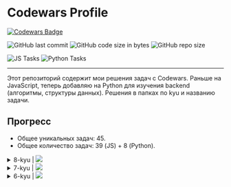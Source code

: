 # Codewars Profile

[![Codewars Badge](https://www.codewars.com/users/Academicoff/badges/large)](https://www.codewars.com/users/Academicoff)

![GitHub last commit](https://img.shields.io/github/last-commit/Academicoff/my-codewars)
![GitHub code size in bytes](https://img.shields.io/github/languages/code-size/Academicoff/my-codewars)
![GitHub repo size](https://img.shields.io/github/repo-size/Academicoff/my-codewars)

![JS Tasks](https://img.shields.io/badge/JS%20complete-37%20tasks-success)
![Python Tasks](https://img.shields.io/badge/Python%20complete-4%20task-success)

***

Этот репозиторий содержит мои решения задач с Codewars. Раньше на JavaScript, теперь добавляю на Python для изучения backend (алгоритмы, структуры данных). Решения в папках по kyu и названию задачи.

## Прогресс
- Общее уникальных задач: 45.
- Общее количество задач: 39 (JS) + 8 (Python).


<details>
<summary>8-kyu | <img src="https://img.shields.io/badge/complete-12%20tasks-success"/></summary>

| Задача                  | Codewars Link (JS/Python) | JS Решение | Python Решение |
|-------------------------|---------------------------|------------|----------------|
| Even or Odd            | [JS](https://www.codewars.com/kata/53da3dbb4a5168369a0000fe/train/javascript) / [Python](https://www.codewars.com/kata/53da3dbb4a5168369a0000fe/train/python) | [index.js](8-kyu/Even%20or%20Odd/index.js) | [solution.py](8-kyu/Even%20or%20Odd/solution.py) |
| Myltiply               | [JS](https://www.codewars.com/kata/50654ddff44f800200000004/train/javascript) / [Python](https://www.codewars.com/kata/50654ddff44f800200000004/train/python) | N/A | [solution.py](8-kyu/Multiply/solution.py)|
| Are You Playing Banjo? | [JS](https://www.codewars.com/kata/53af2b8861023f1d88000832/train/javascript) / [Python](https://www.codewars.com/kata/53af2b8861023f1d88000832/train/python) | N/A | [solution.py](8-kyu/Are%20You%20Playing%20Banjo/solution.py)|
| Return Negative        | [JS](https://www.codewars.com/kata/55685cd7ad70877c23000102/train/javascript) / [Python](https://www.codewars.com/kata/55685cd7ad70877c23000102/train/python) | N/A | [solution.py](8-kyu/Return%20Negative/solution.py)|
| Sum Arrays             | [JS](https://www.codewars.com/kata/53dc54212259ed3d4f00071c/train/javascript) / [Python](https://www.codewars.com/kata/53dc54212259ed3d4f00071c/train/python) | N/A | [solution.py](8-kyu/Sum%20Arrays/solution.py)|
| Sum of positive        | [JS](https://www.codewars.com/kata/5715eaedb436cf5606000381/train/javascript) / [Python](https://www.codewars.com/kata/5715eaedb436cf5606000381/train/python) | [index.js](8-kyu/Sum%20of%20positive/index.js) | [solution.py](8-kyu/Sum%20of%20positive/solution.py)|
| Convert a Num to a Str | [JS](https://www.codewars.com/kata/5265326f5fda8eb1160004c8/train/javascript) / [Python](https://www.codewars.com/kata/5265326f5fda8eb1160004c8/train/python) | N/A | [solution.py](8-kyu/Convert%20a%20Number%20to%20a%20String/solution.py)|
| Opposite number        | [JS](https://www.codewars.com/kata/56dec885c54a926dcd001095/train/javascript) / [Python](https://www.codewars.com/kata/56dec885c54a926dcd001095/train/python) | [index.js](8-kyu/Opposite%20number/index.js) | N/A |
| Sum of positive        | [JS](https://www.codewars.com/kata/sum-of-positive/train/javascript) / [Python](https://www.codewars.com/kata/sum-of-positive/train/python) | [index.js](8-kyu/Sum%20of%20positive/index.js) | [solution.py](8-kyu/Sum%20of%20positive/solution.py)|
| Reversed String        | [JS](https://www.codewars.com/kata/5168bb5dfe9a00b126000018/train/javascript) / [Python](https://www.codewars.com/kata/5168bb5dfe9a00b126000018/train/python) | N/A | [solution.py](8-kyu/Reversed%20Strings/solution.py) |
| Removing Elements      | [JS](https://www.codewars.com/kata/removing-elements/train/javascript) / [Python](https://www.codewars.com/kata/removing-elements/train/python) | [index.js](8-kyu/Removing%20Elements/index.js) | N/A |
| Remove duplicates from list | [JS](https://www.codewars.com/kata/remove-duplicates-from-list/train/javascript) / [Python](https://www.codewars.com/kata/remove-duplicates-from-list/train/python) | [index.js](8-kyu/Remove%20duplicates%20from%20list/index.js) | N/A |
| Simple validation of a username with regex | [JS](https://www.codewars.com/kata/56a3f08aa9a6cc9b75000023/train/javascript) / [Python](https://www.codewars.com/kata/56a3f08aa9a6cc9b75000023/train/python) | [index.js](8-kyu/Simple%20validation%20of%20a%20username%20with%20regex/index.js) | N/A |

</details>

<details>
<summary>7-kyu | <img src="https://img.shields.io/badge/complete-24%20tasks-success"/></summary>

| Задача                  | Codewars Link (JS/Python) | JS Решение | Python Решение |
|-------------------------|---------------------------|------------|----------------|
| Anagram detection      | [JS](https://www.codewars.com/kata/anagram-detection/train/javascript) / [Python](https://www.codewars.com/kata/anagram-detection/train/python) | [index.js](7-kyu/Anagram%20Detection/index.js) | N/A |
| Highest and lowest     | [JS](https://www.codewars.com/kata/highest-and-lowest/train/javascript) / [Python](https://www.codewars.com/kata/highest-and-lowest/train/python) | [index.js](7-kyu/Highest%20and%20Lowest/index.js) | N/A |
| Is this a triangle     | [JS](https://www.codewars.com/kata/56606694ec01347ce800001b/train/javascript) / [Python](https://www.codewars.com/kata/56606694ec01347ce800001b/train/python) | [index.js](7-kyu/Is%20this%20a%20triangle/index.js) | N/A |
| Isograms               | [JS](https://www.codewars.com/kata/isograms/train/javascript) / [Python](https://www.codewars.com/kata/isograms/train/python) | [index.js](7-kyu/Isograms/index.js) | N/A |
| Mumbling               | [JS](https://www.codewars.com/kata/mumbling/train/javascript) / [Python](https://www.codewars.com/kata/mumbling/train/python) | [index.js](7-kyu/Mumbling/index.js) | N/A |
| Palindrome Strings     | [JS](https://www.codewars.com/kata/57a5015d72292ddeb8000b31/train/javascript) / [Python](https://www.codewars.com/kata/57a5015d72292ddeb8000b31/train/python) | [index.js](7-kyu/Palindrome%20Strings/index.js) | N/A |
| Two to One             | [JS](https://www.codewars.com/kata/two-to-one/train/javascript) / [Python](https://www.codewars.com/kata/two-to-one/train/python) | [index.js](7-kyu/Two%20to%20One/index.js) | N/A |
| Vowel Count            | [JS](https://www.codewars.com/kata/vowel-count/train/javascript) / [Python](https://www.codewars.com/kata/vowel-count/train/python) | [index.js](7-kyu/Vowel%20Count/index.js) | N/A |
| Century From Year      | [JS](https://www.codewars.com/kata/century-from-year/train/javascript) / [Python](https://www.codewars.com/kata/century-from-year/train/python) | [index.js](7-kyu/Century%20From%20Year/index.js) | N/A |
| Greatest common divisor| [JS](https://www.codewars.com/kata/greatest-common-divisor/train/javascript) / [Python](https://www.codewars.com/kata/greatest-common-divisor/train/python) | [index.js](7-kyu/Greatest%20common%20divisor/index.js) | N/A |
| Factorial              | [JS](https://www.codewars.com/kata/factorial/javascript) / [Python](https://www.codewars.com/kata/factorial/python) | [index.js](7-kyu/Factorial/index.js) | N/A |
| Squares sequence       | [JS](https://www.codewars.com/kata/squares-sequence/train/javascript) / [Python](https://www.codewars.com/kata/squares-sequence/train/python) | [index.js](7-kyu/Squares%20sequence/index.js) | N/A |
| Concatenated Sum       | [JS](https://www.codewars.com/kata/concatenated-sum/train/javascript) / [Python](https://www.codewars.com/kata/concatenated-sum/train/python) | [index.js](7-kyu/Concatenated%20Sum/index.js) | N/A |
| Filter the number      | [JS](https://www.codewars.com/kata/filter-the-number/train/javascript) / [Python](https://www.codewars.com/kata/filter-the-number/train/python) | [index.js](7-kyu/Filter%20the%20number/index.js) | N/A |
| Char Code Calculation  | [JS](https://www.codewars.com/kata/char-code-calculation/train/javascript) / [Python](https://www.codewars.com/kata/char-code-calculation/train/python) | [index.js](7-kyu/Char%20Code%20Calculation/index.js) | N/A |
| Cat and Mouse - 2D Version | [JS](https://www.codewars.com/kata/57f8842367c96a89dc00018e/train/javascript) / [Python](https://www.codewars.com/kata/57f8842367c96a89dc00018e/train/python) | [index.js](7-kyu/Cat%20and%20Mouse%20-%202D%20Version/index.js) | N/A |
| Find the Capitals      | [JS](https://www.codewars.com/kata/find-the-capitals/train/javascript) / [Python](https://www.codewars.com/kata/find-the-capitals/train/python) | [index.js](7-kyu/Find%20the%20Capitals/index.js) | N/A |
| Shortest Word          | [JS](https://www.codewars.com/kata/shortest-word/train/javascript) / [Python](https://www.codewars.com/kata/shortest-word/train/python) | [index.js](7-kyu/Shortest%20Word/index.js) | N/A |
| Square Every Digit     | [JS](https://www.codewars.com/kata/square-every-digit/train/javascript) / [Python](https://www.codewars.com/kata/square-every-digit/train/python) | [index.js](7-kyu/Square%20Every%20Digit/index.js) | N/A |
| Playing with Sets Intersection | [JS](https://www.codewars.com/kata/5884d46015a70f6cd7000035/train/javascript) / [Python](https://www.codewars.com/kata/5884d46015a70f6cd7000035/train/python) | [index.js](7-kyu/Playing%20with%20Sets%20Intersection/index.js) | N/A |
| Divide and Conquer     | [JS](https://www.codewars.com/kata/divide-and-conquer/train/javascript) / [Python](https://www.codewars.com/kata/divide-and-conquer/train/python) | [index.js](7-kyu/Divide%20and%20Conquer/index.js) | N/A |
| It is written in the stars | [JS](https://www.codewars.com/kata/it-is-written-in-the-stars/train/javascript) / [Python](https://www.codewars.com/kata/it-is-written-in-the-stars/train/python) | [index.js](7-kyu/It%20is%20written%20in%20the%20stars/index.js) | N/A |
| Counting Array Elements| [JS](https://www.codewars.com/kata/counting-array-elements/train/javascript) / [Python](https://www.codewars.com/kata/counting-array-elements/train/python) | [index.js](7-kyu/Counting%20Array%20Elements/index.js) | N/A |
| Who is the killer      | [JS](https://www.codewars.com/kata/5f709c8fb0d88300292a7a9d/train/javascript) / [Python](https://www.codewars.com/kata/5f709c8fb0d88300292a7a9d/train/python) | [index.js](7-kyu/Who%20is%20the%20killer/index.js) | N/A |

</details>

<details>
<summary>6-kyu | <img src="https://img.shields.io/badge/complete-9%20tasks-success"/></summary>

| Задача                  | Codewars Link (JS/Python) | JS Решение | Python Решение |
|-------------------------|---------------------------|------------|----------------|
| Playing with digits    | [JS](https://www.codewars.com/kata/playing-with-digits/train/javascript) / [Python](https://www.codewars.com/kata/playing-with-digits/train/python) | [index.js](6-kyu/Playing%20with%20digits/index.js) | N/A |
| Replace With Alphabet Position | [JS](https://www.codewars.com/kata/replace-with-alphabet-position/train/javascript) / [Python](https://www.codewars.com/kata/replace-with-alphabet-position/train/python) | [index.js](6-kyu/Replace%20With%20Alphabet%20Position/index.js) | N/A |
| Find the odd int       | [JS](https://www.codewars.com/kata/find-the-odd-int/train/javascript) / [Python](https://www.codewars.com/kata/find-the-odd-int/train/python) | [index.js](6-kyu/Find%20the%20odd%20int/index.js) | N/A |
| Find The Parity Outlier| [JS](https://www.codewars.com/kata/find-the-parity-outlier/train/javascript) / [Python](https://www.codewars.com/kata/find-the-parity-outlier/train/python) | [index.js](6-kyu/Find%20The%20Parity%20Outlier/index.js) | N/A |
| zipWith                | [JS](https://www.codewars.com/kata/zipWith/train/javascript) / [Python](https://www.codewars.com/kata/zipWith/train/python) | [index.js](6-kyu/zipWith/index.js) | N/A |
| Duplicate Encoder      | [JS](https://www.codewars.com/kata/duplicate-encoder/train/javascript) / [Python](https://www.codewars.com/kata/duplicate-encoder/train/python) | [index.js](6-kyu/Duplicate%20Encoder/index.js) | N/A |
| N-th Fibonacci         | [JS](https://www.codewars.com/kata/n-th-fibonacci/train/javascript) / [Python](https://www.codewars.com/kata/n-th-fibonacci/train/python) | [index.js](6-kyu/N-th%20Fibonacci/index.js) | N/A |
| Friday the 13ths       | [JS](https://www.codewars.com/kata/friday-the-13ths/train/javascript) / [Python](https://www.codewars.com/kata/friday-the-13ths/train/python) | [index.js](6-kyu/Friday%20the%2013ths/index.js) | N/A |
| Validate my Password   | [JS](https://www.codewars.com/kata/validate-my-password/train/javascript) / [Python](https://www.codewars.com/kata/validate-my-password/train/python) | [index.js](6-kyu/Validate%20my%20Password/index.js) | N/A |

</details>